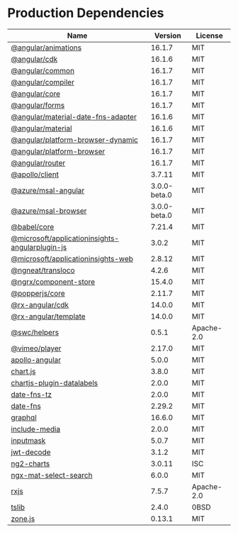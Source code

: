 # Production Dependencies

  | Name | Version | License |
  | ---- | ------- | ------- |
  | [@angular/animations](https://github.com/angular/angular) | 16.1.7 | MIT |
| [@angular/cdk](https://github.com/angular/components) | 16.1.6 | MIT |
| [@angular/common](https://github.com/angular/angular) | 16.1.7 | MIT |
| [@angular/compiler](https://github.com/angular/angular) | 16.1.7 | MIT |
| [@angular/core](https://github.com/angular/angular) | 16.1.7 | MIT |
| [@angular/forms](https://github.com/angular/angular) | 16.1.7 | MIT |
| [@angular/material-date-fns-adapter](https://github.com/angular/components) | 16.1.6 | MIT |
| [@angular/material](https://github.com/angular/components) | 16.1.6 | MIT |
| [@angular/platform-browser-dynamic](https://github.com/angular/angular) | 16.1.7 | MIT |
| [@angular/platform-browser](https://github.com/angular/angular) | 16.1.7 | MIT |
| [@angular/router](https://github.com/angular/angular) | 16.1.7 | MIT |
| [@apollo/client](https://github.com/apollographql/apollo-client) | 3.7.11 | MIT |
| [@azure/msal-angular](https://github.com/AzureAD/microsoft-authentication-library-for-js) | 3.0.0-beta.0 | MIT |
| [@azure/msal-browser](https://github.com/AzureAD/microsoft-authentication-library-for-js) | 3.0.0-beta.0 | MIT |
| [@babel/core](https://github.com/babel/babel) | 7.21.4 | MIT |
| [@microsoft/applicationinsights-angularplugin-js](https://github.com/microsoft/applicationinsights-angularplugin-js) | 3.0.2 | MIT |
| [@microsoft/applicationinsights-web](https://github.com/microsoft/ApplicationInsights-JS) | 2.8.12 | MIT |
| [@ngneat/transloco](https://github.com/ngneat/transloco) | 4.2.6 | MIT |
| [@ngrx/component-store](https://github.com/ngrx/platform) | 15.4.0 | MIT |
| [@popperjs/core](https://github.com/popperjs/popper-core) | 2.11.7 | MIT |
| [@rx-angular/cdk](https://github.com/rx-angular/rx-angular) | 14.0.0 | MIT |
| [@rx-angular/template](https://github.com/rx-angular/rx-angular) | 14.0.0 | MIT |
| [@swc/helpers](https://github.com/swc-project/swc) | 0.5.1 | Apache-2.0 |
| [@vimeo/player](https://github.com/vimeo/player.js) | 2.17.0 | MIT |
| [apollo-angular](https://github.com/kamilkisiela/apollo-angular) | 5.0.0 | MIT |
| [chart.js](https://github.com/chartjs/Chart.js) | 3.8.0 | MIT |
| [chartjs-plugin-datalabels](https://github.com/chartjs/chartjs-plugin-datalabels) | 2.0.0 | MIT |
| [date-fns-tz](https://github.com/marnusw/date-fns-tz) | 2.0.0 | MIT |
| [date-fns](https://github.com/date-fns/date-fns) | 2.29.2 | MIT |
| [graphql](https://github.com/graphql/graphql-js) | 16.6.0 | MIT |
| [include-media](https://github.com/eduardoboucas/include-media) | 2.0.0 | MIT |
| [inputmask](https://github.com/RobinHerbots/Inputmask) | 5.0.7 | MIT |
| [jwt-decode](https://github.com/auth0/jwt-decode) | 3.1.2 | MIT |
| [ng2-charts](https://github.com/valor-software/ng2-charts) | 3.0.11 | ISC |
| [ngx-mat-select-search](https://github.com/bithost-gmbh/ngx-mat-select-search) | 6.0.0 | MIT |
| [rxjs](https://github.com/reactivex/rxjs) | 7.5.7 | Apache-2.0 |
| [tslib](https://github.com/Microsoft/tslib) | 2.4.0 | 0BSD |
| [zone.js](https://github.com/angular/angular) | 0.13.1 | MIT |
